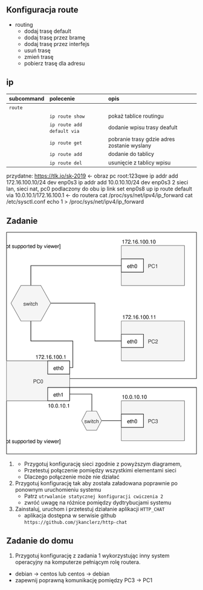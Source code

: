 Konfiguracja route
------------------

* routing
    * dodaj trasę default
    * dodaj trasę przez bramę
    * dodaj trasę przez interfejs
    * usuń trasę
    * zmień trasę
    * pobierz trasę dla adresu
     
ip 
-------------------------
| subcommand    |  polecenie   | opis  |
| ------------- |:-------------| :---------------| 
|   ``route``   |                                | |
|               |   ``ip route show``            | pokaż tablice routingu |
|               |   ``ip route add default via``     | dodanie wpisu trasy deafult|
|               |   ``ip route get``             | pobranie trasy gdzie adres zostanie wyslany  |
|               |   ``ip route add``             | dodanie do tablicy|
|               |   ``ip route del``             | usunięcie z tablicy wpisu|

przydatne:
https://tlk.io/sk-2019 <- obraz pc
root:123qwe
ip addr add 172.16.100.10/24 dev enp0s3
ip addr add 10.0.10.10/24 dev enp0s3
2 sieci lan, sieci nat, pc0 podlaczony do obu
ip link set enp0s8 up
ip route default via 10.0.10.1/172.16.100.1 <- do routera
cat /proc/sys/net/ipv4/ip_forward
cat /etc/sysctl.conf
echo 1 > /proc/sys/net/ipv4/ip_forward

Zadanie
------------

![zadanie 4](cwiczenia4.svg)

1.
   * Przygotuj konfigurację sieci zgodnie z powyższym diagramem, 
   * Przetestuj połączenie pomiędzy wszystkimi elementami sieci
   * Dlaczego połączenie może nie działać
2. Przygotuj konfigurację tak aby została załadowana poprawnie po ponownym uruchomieniu systemu
   * Patrz ``utrwalanie statycznej konfiguracji cwiczenia 2``
   * zwróć uwagę na różnice pomiędzy dydtrybucjami systemu
3. Zainstaluj, uruchom i przetestuj działanie aplikacji ``HTTP_CHAT``
   * aplikacja dostępna w serwisie github ``https://github.com/jkanclerz/http-chat``

Zadanie do domu
---------------

1. Przygotuj konfigurację z zadania 1 wykorzystując inny system operacyjny na komputerze pełniącym rolę routera.
  * debian -> centos lub centos -> debian
  * zapewnij poprawną komunikację pomiędzy PC3 -> PC1
  
